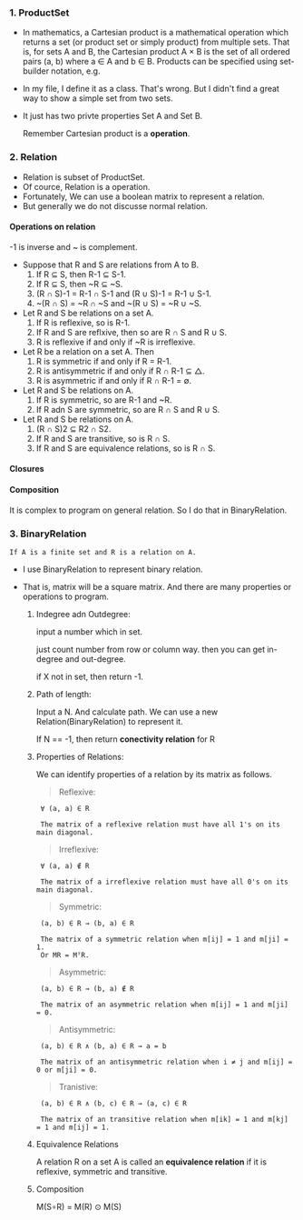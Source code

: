 ### 1. ProductSet

* In mathematics, a Cartesian product is a mathematical operation which returns a set (or product set or simply product) from multiple sets. That is, for sets A and B, the Cartesian product A × B is the set of all ordered pairs (a, b) where a ∈ A and b ∈ B. Products can be specified using set-builder notation, e.g.
* In my file, I define it as a class. That's wrong. But I didn't find a great way to show a simple set from two sets.
* It just has two privte properties Set A and Set B.


    Remember Cartesian product is a **operation**.

### 2. Relation

* Relation is subset of ProductSet.
* Of cource, Relation is a operation.
* Fortunately, We can use a boolean matrix to represent a relation.
* But generally we do not discusse normal relation.

#### Operations on relation
-1 is inverse and ~ is complement.

* Suppose that R and S are relations from A to B.
    1. If R ⊆ S, then R-1 ⊆ S-1.
    2. If R ⊆ S, then ~R ⊆ ~S.
    3. (R ∩ S)-1 = R-1 ∩ S-1 and (R ∪ S)-1 = R-1 ∪ S-1.
    4. ~(R ∩ S) = ~R ∩ ~S and ~(R ∪ S) = ~R ∪ ~S.
* Let R and S be relations on a set A.
    1. If R is reflexive, so is R-1.
    2. If R and S are reflxive, then so are R ∩ S and R ∪ S.
    3. R is reflexive if and only if ~R is irreflexive.
* Let R be a relation on a set A. Then
    1. R is symmetric if and only if R = R-1.
    2. R is antisymmetric if and only if R ∩ R-1 ⊆ △.
    3. R is asymmetric if and only if R ∩ R-1 = ∅.
* Let R and S be relations on A.
    1. If R is symmetric, so are R-1 and ~R.
    2. If R adn S are symmetric, so are R ∩ S and R ∪ S.
* Let R and S be relations on A.
    1. (R ∩ S)2 ⊆ R2 ∩ S2.
    2. If R and S are transitive, so is R ∩ S.
    3. If R and S are equivalence relations, so is R ∩ S.

#### Closures

#### Composition

It is complex to program on general relation. So I do that in BinaryRelation.


### 3. BinaryRelation

    If A is a finite set and R is a relation on A.

* I use BinaryRelation to represent binary relation.
* That is, matrix will be a square matrix. And there are many properties or operations to program.

    1. Indegree adn Outdegree:

        input a number which in set.

        just count number from row or column way. then you can get in-degree and out-degree.

        if X not in set, then return -1.

    2. Path of length:

        Input a N. And calculate path. We can use a new Relation(BinaryRelation) to represent it.

        If N == -1, then return **conectivity relation** for R

    3. Properties of Relations:

        We can identify properties of a relation by its matrix as follows.

        > Reflexive:

            ∀ (a, a) ∈ R

            The matrix of a reflexive relation must have all 1's on its main diagonal.

        > Irreflexive:
    
            ∀ (a, a) ∉ R

            The matrix of a irreflexive relation must have all 0's on its main diagonal.

        > Symmetric:

            (a, b) ∈ R → (b, a) ∈ R

            The matrix of a symmetric relation when m[ij] = 1 and m[ji] = 1.
            Or MR = MᵀR.

        > Asymmetric:

            (a, b) ∈ R → (b, a) ∉ R

            The matrix of an asymmetric relation when m[ij] = 1 and m[ji] = 0.

        > Antisymmetric:

            (a, b) ∈ R ∧ (b, a) ∈ R → a = b

            The matrix of an antisymmetric relation when i ≠ j and m[ij] = 0 or m[ji] = 0.

        > Tranistive:

            (a, b) ∈ R ∧ (b, c) ∈ R → (a, c) ∈ R

            The matrix of an transitive relation when m[ik] = 1 and m[kj] = 1 and m[ij] = 1.

    4. Equivalence Relations
        
        A relation R on a set A is called an **equivalence relation** if it is reflexive, symmetric and transitive.

    5. Composition
        
        M(S∘R) = M(R) ⊙ M(S)

